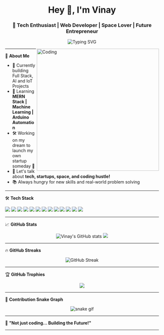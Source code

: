 <h1 align="center">Hey 👋, I'm Vinay</h1>
<h3 align="center">🚀 Tech Enthusiast | Web Developer | Space Lover | Future Entrepreneur</h3>

<p align="center">
  <img src="https://readme-typing-svg.herokuapp.com?font=Fira+Code&size=22&pause=1000&color=00F7FF&center=true&vCenter=true&width=500&lines=Dreamer+%7C+Doer+%7C+Developer;Building+Tech+and+Ideas+🚀;Learning+Everyday+💻" alt="Typing SVG" />
</p>

<img align="right" alt="Coding" width="400" src="https://cdn.dribbble.com/users/1162077/screenshots/3848914/programmer.gif">

---

🌟 **About Me**

- 🔭 Currently building Full Stack, AI and IoT Projects
- 🧠 Learning **MERN Stack | Machine Learning | Arduino Automation**
- 🛠️ Working on my dream to launch my own startup someday 🚀
- 💬 Let's talk about **tech, startups, space, and coding hustle!**
- 📚 Always hungry for new skills and real-world problem solving

---

🛠️ **Tech Stack**

<p align="left">
  <img src="https://img.shields.io/badge/C++-blue?style=flat&logo=c%2B%2B&logoColor=white"/>
  <img src="https://img.shields.io/badge/Python-3776AB?style=flat&logo=python&logoColor=white"/>
  <img src="https://img.shields.io/badge/JavaScript-yellow?style=flat&logo=javascript&logoColor=black"/>
  <img src="https://img.shields.io/badge/React-61DAFB?style=flat&logo=react&logoColor=black"/>
  <img src="https://img.shields.io/badge/Node.js-339933?style=flat&logo=nodedotjs&logoColor=white"/>
  <img src="https://img.shields.io/badge/Express.js-000000?style=flat&logo=express&logoColor=white"/>
  <img src="https://img.shields.io/badge/Firebase-FFCA28?style=flat&logo=firebase&logoColor=black"/>
  <img src="https://img.shields.io/badge/Arduino-00979D?style=flat&logo=arduino&logoColor=white"/>
  <img src="https://img.shields.io/badge/Flask-black?style=flat&logo=flask&logoColor=white"/>
  <img src="https://img.shields.io/badge/MongoDB-47A248?style=flat&logo=mongodb&logoColor=white"/>
  <img src="https://img.shields.io/badge/MySQL-4479A1?style=flat&logo=mysql&logoColor=white"/>
  <img src="https://img.shields.io/badge/Linux-FCC624?style=flat&logo=linux&logoColor=black"/>
  <img src="https://img.shields.io/badge/Tailwind_CSS-38B2AC?style=flat&logo=tailwind-css&logoColor=white"/>
</p>

---

📈 **GitHub Stats**

<p align="center">
  <img src="https://github-readme-stats.vercel.app/api?username=YOUR-USERNAME&show_icons=true&theme=tokyonight" alt="Vinay's GitHub stats" />
  <img src="https://github-readme-stats.vercel.app/api/top-langs/?username=YOUR-USERNAME&layout=compact&theme=tokyonight" />
</p>

---

🔥 **GitHub Streaks**

<p align="center">
  <img src="https://github-readme-streak-stats.herokuapp.com/?user=YOUR-USERNAME&theme=tokyonight" alt="GitHub Streak" />
</p>

---

🏆 **GitHub Trophies**

<p align="center">
  <img src="https://github-profile-trophy.vercel.app/?username=YOUR-USERNAME&theme=tokyonight&no-frame=true&margin-w=4" />
</p>

---

🐍 **Contribution Snake Graph**

<p align="center">
  <img src="https://github.com/YOUR-USERNAME/YOUR-USERNAME/raw/output/github-contribution-grid-snake.svg" alt="snake gif" />
</p>

---

🚀 **"Not just coding... Building the Future!"**

---
